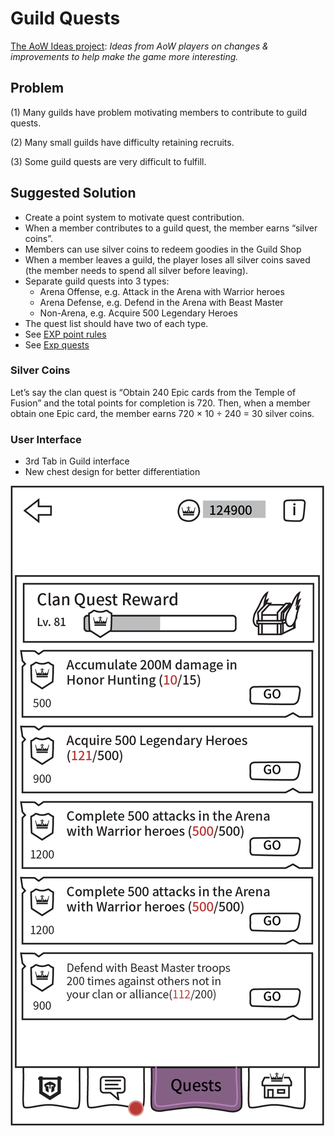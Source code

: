 # Guild Quests

[The AoW Ideas project](https://github.com/nefarious-kitsune/aow.ideas):
*Ideas from AoW players on changes & improvements to help make the game more interesting.*

## Problem

(1) Many guilds have problem motivating members to contribute to guild quests.

(2) Many small guilds have difficulty retaining recruits.

(3) Some guild quests are very difficult to fulfill.

## Suggested Solution

* Create a point system to motivate quest contribution.
* When a member contributes to a guild quest, the member earns “silver coins”.
* Members can use silver coins to redeem goodies in the Guild Shop
* When a member leaves a guild, the player loses all silver coins saved (the member needs to spend all silver before leaving).
* Separate guild quests into 3 types:
  * Arena Offense, e.g. Attack in the Arena with Warrior heroes
  * Arena Defense, e.g. Defend in the Arena with Beast Master
  * Non-Arena, e.g. Acquire 500 Legendary Heroes
* The quest list should have two of each type.
* See [EXP point rules](exp-point-rules)
* See [Exp quests](exp-quests)

### Silver Coins

Let’s say the clan quest is “Obtain 240 Epic cards from the Temple of Fusion”
and the total points for completion is 720. Then, when a member obtain one
Epic card, the member earns 720 × 10 ÷ 240 = 30 silver coins.

### User Interface

* 3rd Tab in Guild interface
* New chest design for better differentiation

![Example](../images/ui-guild-quest.png)